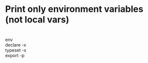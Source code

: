 # 
# Print only environment variables (not local vars)
#
env              
declare -x        
typeset -x        
export -p          
